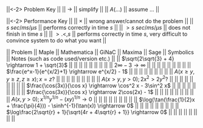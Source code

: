 ||<-2> Problem Key ||
|| $\rightarrow$ || simplify ||
|| $A(...)$ || assume ... ||

||<-2> Performance Key ||
|| $\times$ || wrong answer/cannot do the problem ||
|| $s\ sec/ms/\mu s$     || performs correctly in time $s$ ||
|| $> s\ sec/ms/\mu s$   || does not finish in time $s$ ||
|| $>.<, s$ || performs correctly in time $s$, very difficult to convince system to do what you want ||

|| Problem || Maple || Mathematica || GiNaC || Maxima || Sage || Symbolics || Notes (such as code used/version etc.) ||
|| $\sqrt{2\sqrt{3} + 4} \rightarrow 1 + \sqrt{3}$ || || || || || || || ||
|| $2\infty - 3 \rightarrow \infty$ || || || || || || || ||
|| $\frac{e^x-1}{e^{x/2}+1} \rightarrow e^{x/2} - 1$ || || || || || || || ||
|| $A(x \geq y, y \geq z, z \geq x); x = z?$ || || || || || || || ||
|| $A(x > y, y > 0); 2x^2 > 2y^2?$ || || || || || || || ||
|| $\frac{\cos(3x)}{\cos x} \rightarrow \cos^2 x - 3\sin^2 x$ || || || || || || || ||
|| $\frac{\cos(3x)}{\cos x} \rightarrow 2\cos(2x) - 1$ || || || || || || || ||
|| $A(x,y > 0); x^{1/n}y^{1/n} - (xy)^{1/n} \rightarrow 0$ || || || || || || || ||
|| $\log(\tan(\frac{1}{2}x + \frac{\pi}{4})) - \sinh^{-1}(\tan(x)) \rightarrow 0$ || || || || || || || ||
|| $\log\frac{2\sqrt{r} + 1}{\sqrt{4r + 4\sqrt{r} + 1}} \rightarrow 0$ || || || || || || || ||
